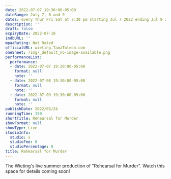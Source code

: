 ```yaml
---
date: 2022-07-07 19:30:00-05:00
dateRange: July 7, 8 and 9
dates: every Thur Fri Sat at 7:30 pm starting Jul 7 2022 ending Jul 9 2022
description: ''
draft: false
expiryDate: 2022-07-10
imdbURL: ''
mpaaRating: Not Rated
officialURL: wieting.TamaToledo.com
oneSheet: /img/_default_no-image-available.png
performanceList:
  performance:
  - date: 2022-07-07 19:30:00-05:00
    format: null
    note: ''
  - date: 2022-07-08 19:30:00-05:00
    format: null
    note: ''
  - date: 2022-07-09 19:30:00-05:00
    format: null
    note: ''
publishDate: 2022/05/24
runningTime: 150
shortTitle: Rehearsal for Murder
showFormat: null
showType: Live
studioInfo:
  studio: x
  studioFee: 0
  studioPercentage: 0
title: Rehearsal for Murder
---
```


The Wieting's live summer production of "Rehearsal for Murder".  Watch this space for details coming soon!